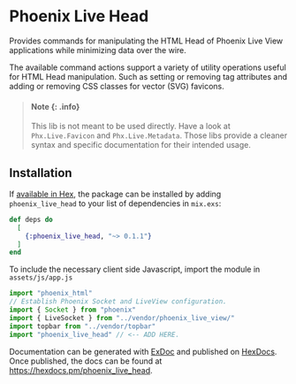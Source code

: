 # Phoenix Live Head

  Provides commands for manipulating the HTML Head of Phoenix Live View applications
  while minimizing data over the wire.

  The available command actions support a variety of utility operations useful for
  HTML Head manipulation. Such as setting or removing tag attributes and
  adding or removing CSS classes for vector (SVG) favicons.

  > #### Note {: .info}
  > This lib is not meant to be used directly. Have a look at `Phx.Live.Favicon`
  > and `Phx.Live.Metadata`. Those libs provide a cleaner syntax and specific
  > documentation for their intended usage.

## Installation

If [available in Hex](https://hex.pm/docs/publish), the package can be installed
by adding `phoenix_live_head` to your list of dependencies in `mix.exs`:

```elixir
def deps do
  [
    {:phoenix_live_head, "~> 0.1.1"}
  ]
end
```

To include the necessary client side Javascript, import the module in `assets/js/app.js`

```javascript
import "phoenix_html"
// Establish Phoenix Socket and LiveView configuration.
import { Socket } from "phoenix"
import { LiveSocket } from "../vendor/phoenix_live_view/"
import topbar from "../vendor/topbar"
import "phoenix_live_head" // <-- ADD HERE.
```

Documentation can be generated with [ExDoc](https://github.com/elixir-lang/ex_doc)
and published on [HexDocs](https://hexdocs.pm). Once published, the docs can
be found at <https://hexdocs.pm/phoenix_live_head>.

